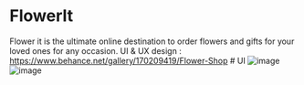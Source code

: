 # FlowerIt
Flower it is the ultimate online destination to order flowers and gifts for your loved ones for any occasion.
          UI & UX design : https://www.behance.net/gallery/170209419/Flower-Shop
          # UI
          ![image](https://github.com/shadenc/FlowerIt/assets/85040974/54a3ad79-a428-4269-b2c7-1154ba27c8d9)
![image](https://github.com/shadenc/FlowerIt/assets/85040974/b958abcf-a2bc-4493-b5af-c1a8961cd15f)



          
